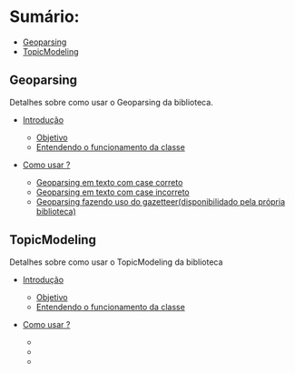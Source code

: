 # Sumário:

- [Geoparsing](#geoparsing)
- [TopicModeling](#topicmodeling)

## Geoparsing
Detalhes sobre como usar o Geoparsing da biblioteca.

- [Introdução](geoparsing/introdution.md)
    - [Objetivo](#)
    - [Entendendo o funcionamento da classe](#)

- [Como usar ?](#)
    - [Geoparsing em texto com case correto](#)
    - [Geoparsing em texto com case incorreto](#)
    - [Geoparsing fazendo uso do gazetteer(disponibilidado pela própria biblioteca)](#)

## TopicModeling
Detalhes sobre como usar o TopicModeling da biblioteca

- [Introdução](topic_modeling/introdution.md)
    - [Objetivo](#)
    - [Entendendo o funcionamento da classe](#)

- [Como usar ?](#)
    - [](#)
    - [](#)
    - [](#)